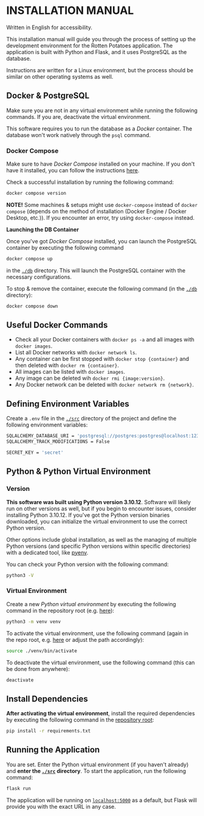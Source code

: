 # INSTALLATION MANUAL

Written in English for accessibility.

This installation manual will guide you through the process of setting up the development environment for the Rotten Potatoes application. The application is built with Python and Flask, and it uses PostgreSQL as the database.

Instructions are written for a Linux environment, but the process should be similar on other operating systems as well.

## Docker & PostgreSQL

Make sure you are not in any virtual environment while running the following commands. If you are, deactivate the virtual environment.

This software requires you to run the database as a _Docker_ container. The database won't work natively through the `psql` command.

### Docker Compose

Make sure to have _Docker Compose_ installed on your machine. If you don't have it installed, you can follow the instructions [here](https://docs.docker.com/compose/install/ "Overview of installing Docker Compose").

Check a successful installation by running the following command:

```bash
docker compose version
```

**NOTE!** Some machines & setups might use `docker-compose` instead of `docker compose` (depends on the method of installation (Docker Engine / Docker Desktop, etc.)). If you encounter an error, try using `docker-compose` instead.

**Launching the DB Container**

Once you've got _Docker Compose_ installed, you can launch the PostgreSQL container by executing the following command

```bash
docker compose up
```

in the [`./db`](../db/) directory. This will launch the PostgreSQL container with the necessary configurations.

To stop & remove the container, execute the following command (in the [`./db`](../db/) directory):

```bash
docker compose down
```

## Useful Docker Commands

- Check all your Docker containers with `docker ps -a` and all images with `docker images`.
- List all Docker networks with `docker network ls`.
- Any container can be first stopped with `docker stop {container}` and then deleted with `docker rm {container}`.
- All images can be listed with `docker images`.
- Any image can be deleted wih `docker rmi {image:version}`.
- Any Docker network can be deleted with `docker network rm {network}`.

## Defining Environment Variables

Create a `.env` file in the [`./src`](../src/ "../src") directory of the project and define the following environment variables:

```bash
SQLALCHEMY_DATABASE_URI = 'postgresql://postgres:postgres@localhost:1234/rottenpotatoes'
SQLALCHEMY_TRACK_MODIFICATIONS = False

SECRET_KEY = 'secret'
```

## Python & Python Virtual Environment

### Version

**This software was built using Python version 3.10.12**. Software will likely run on other versions as well, but if you begin to encounter issues, consider installing Python 3.10.12. If you've got the Python version binaries downloaded, you can initialize the virtual environment to use the correct Python version.

Other options include global installation, as well as the managing of multiple Python versions (and specific Python versions within specific directories) with a dedicated tool, like [pyenv](https://github.com/pyenv/pyenv "Simple Python Version Management: pyenv").

You can check your Python version with the following command:

```bash
python3 -V
```

### Virtual Environment

Create a new _Python virtual environment_ by executing the following command in the repository root (e.g. [here](.. "Rotten Potatoes")):

```bash
python3 -m venv venv
```

To activate the virtual environment, use the following command (again in the repo root, e.g. [here](.. "Rotten Potatoes") or adjust the path accordingly):

```bash
source ./venv/bin/activate
```

To deactivate the virtual environment, use the following command (this can be done from anywhere):

```bash
deactivate
```

## Install Dependencies

**After activating the virtual environment**, install the required dependencies by executing the following command in the [repository root](.. "Rotten Potatoes"):

```bash
pip install -r requirements.txt
```

## Running the Application

You are set. Enter the Python virtual environment (if you haven't already) and **enter the [`./src`](../src/ "./src") directory**. To start the application, run the following command:

```bash
flask run
```

The application will be running on [`localhost:5000`](http://127.0.0.1:5000 "localhost:5000") as a default, but Flask will provide you with the exact URL in any case.
